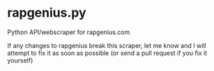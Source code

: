 rapgenius.py
============

Python API/webscraper for rapgenius.com

If any changes to rapgenius break this scraper, let me know and I will attempt to fix it as soon as possible (or send a pull request if you fix it yourself)


